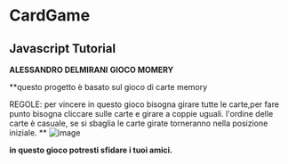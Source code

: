 # CardGame
## Javascript Tutorial
**ALESSANDRO DELMIRANI**
                **GIOCO MOMERY**
                             
**questo progetto è basato sul gioco di carte memory

REGOLE:
per vincere in questo gioco bisogna girare tutte le carte,per fare punto bisogna cliccare sulle carte e girare a coppie uguali.
l'ordine delle carte è casuale, se si sbaglia le carte girate torneranno nella posizione iniziale.
**
![image](https://user-images.githubusercontent.com/124572412/235670380-36d7c398-fd0f-4bae-8481-f345d3ba2c35.png)

**in questo gioco potresti sfidare i tuoi amici.**
